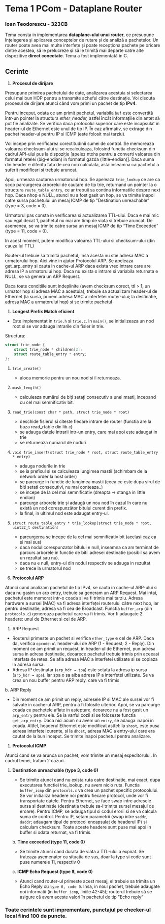 # Tema 1 PCom - Dataplane Router

### Ioan Teodorescu - 323CB

Tema consta in implementarea **dataplane-ului unui router**, ce presupune înțelegerea și aplicarea conceptelor de rutare și de analiză a pachetelor. Un router poate avea mai multe interfețe și poate recepționa pachete pe oricare dintre acestea, să le prelucreze și să le trimită mai departe catre alte dispozitive **direct conectate**. Tema a fost implementată in C.

## Cerinte

1. **Procesul de dirijare** 

Presupune primirea pachetului de date, analizarea acestuia si selectarea celui mai bun HOP pentru a transmite acheful către destinație. Voi discuta procesul de dirijare atunci când vom primi un pachet de tip **IPv4**.

Pentru inceput, odata ce am primit pachetul, variabila ```buf``` este convertită într-un pointer la structura *ether_header,* astfel încât informațiile din antet să pot fie analizate. Se verifica daca protocolul superior care este incapsulat in header-ul de Ethernet este unul de tip IP. În caz afirmativ, se extrage din pachet header-ul pentru IP si ICMP (este folosit mai tarziu). 

Voi incepe prin verificarea corectitudinii sumei de control. Se memoreaza valoarea checksum-ului si se recalculeaza, folosind functia checksum din cadrul API-ului pus la dispoziție [apelez ntohs pentru a converti valoarea din formatul retelei (big-endian) in formatul gazda (little-endian)]. Daca suma din header e diferita fata de cea nou calculata, asta inseamna ca pachetul a suferit modificari si trebuie aruncat. 

Apoi, urmeaza cautarea urmatorului hop. Se apeleaza ```trie_lookup``` ce are ca scop parcurgerea arborelui de cautare de tip trie, returnand un pointer la o structura ```route_table_entry```, ce ar trebuii sa contina informatiile despre next hop. Daca nhop e NULL, atunci nu a fost gasit un hop, se va trimite inapoi catre sursa pachetului un mesaj ICMP de tip "Destination unreachable” (type = 3, code = 0).

Urmatorul pas consta in verificarea si actualizarea TTL-ului. Daca e mai mic sau egal decat 1, pachetul nu mai are timp de viata si trebuie aruncat. De asemenea, se va trimite catre sursa un mesaj ICMP de tip “Time Exceeded” (type = 11, code = 0).

In acest moment, putem modifica valoarea TTL-ului si checksum-ului (din cauza lui TTL)

Router-ul trebuie sa trimită pachetul, insă acesta nu stie adresa MAC a urmatorului hop. Aici vine in ajutor Protocolul ARP. Se apeleaza get_arp_entry si cauta in cache-ul ARP daca exista vreo intrare care are adresa IP a urmatorului hop. Daca nu exista o intrare si variabila returnata e NULL, se va genera un ARP Request. 

Daca toate conditiile sunt indeplinite (avem checksum corect, ttl > 1, un urmator hop si adresa MAC a acestuia), trebuie sa actualizam header-ul de Ethernet (la sursa, punem adresa MAC a interfetei router-ului; la destinatie, adresa MAC a urmatorului hop) si se trimite pachetul 

1. **Longest Prefix Match eficient**
- Este implementat in ```trie.h``` si ```trie.c```. In ```main()```, se initializeaza un nod root si se vor adauga intrarile din fisier in trie.

Structura: 

```c
struct trie_node {
    struct trie_node * children[2];
    struct route_table_entry * entry;
};
```

1. ```trie_create()```
    - aloca memorie pentru un nou nod si il returneaza.
2. ```mask_length()```
    - calculeaza numărul de biți setați consecutiv a unei masti, incepand cu cel mai semnificativ bit.
3. ```read_trie(const char * path, struct trie_node * root)```
    - deschide fisierul si citeste fiecare intrare de router (functia are la baza read_rtable din lib.c)
    - se adauga datele intrarii intr-un entry, care mai apoi este adaugat in trie
    - se returneaza numarul de noduri.
4. ```void trie_insert(struct trie_node * root, struct route_table_entry * entry)```
    - adauga nodurile in trie
    - se ia prefixul si se calculeaza lungimea mastii (schimbam de la network order la host order)
    - se parcurge in functie de lungimea mastii (ceea ce este dupa sirul de biti setati consecutivi, nu mai conteaza..)
    - se incepe de la cel mai semnificativ (dreapta → stanga in little endian)
    - parcurge arborele trie și adaugă un nou nod în cazul în care nu există un nod corespunzător bitului curent din prefix.
    - la final, in ultimul nod este adaugat entry-ul.
5. ```struct route_table_entry * trie_lookup(struct trie_node * root, uint32_t destination)```
    - parcurgerea se incepe de la cel mai semnificativ bit (acelasi caz ca si mai sus)
    - daca nodul corespunzator bitului e null, inseamna ca am terminat de parcurs arborele in functie de bitii adresei destinatie (posibil sa avem un rezultat sau nu).
    - daca nu e null, entry-ul din nodul respectiv se adauga in rezultat
    - se trece la urmatorul nod

3. **Protocolul ARP**

Atunci cand analizam pachetul de tip IPv4, se cauta in cache-ul ARP-ului si daca nu gasim un arp entry, trebuie sa generam un ARP Request. Mai intai, pachetul este memorat intr-o coada si va fi trimis mai tarziu. Adresa hardware a sursei (MAC) va fi adresa interfeței routerului către next hop, iar pentru destinatie, adresa va fi cea de Broadcast. Functia ```buffer_arp``` (din ```protocols.c```) genereaza pachetul care va fi trimis. Vor fi adaugate 2 headere: unul de Ethernet si cel de ARP.

1. ARP Request
- Routerul primeste un pachet si verifica ```ether_type``` e cel de ARP. Daca da, verifica ```opcode-ul``` header-ului de ARP (1 - Request; 2 - Reply). Din moment ce am primit un request, in header-ul de Ethernet, pun adresa sursa in adresa destinatie, deoarece pachetul trebuie trimis prin aceeasi interfata de retea. Se afla adresa MAC a interfetei utilizate si se copiaza in adresa sursa.
- Adresa IP destinatar (```arp_hdr → tpa```) este setata la adresa ip sursa (```arp_hdr → spa```). Iar spa o sa aiba adresa IP a interfetei utilizate. Se va crea un nou buffer pentru ARP reply, care va fi trimis

b. ARP Reply

- Din moment ce am primit un reply, adresele IP si MAC ale sursei vor fi salvate in cache-ul ARP, pentru a fi folosite ulterior. Apoi, se va parcurge coada cu pachetele aflate in asteptare, deoarece nu a fost gasit un ```arp_entry``` pentru ele. Se ia varful cozii si se foloseste functia ```get_arp_entry```. Daca nici acum nu avem un ```entry```, se adauga inapoi in coada. Altfel, headerul Ethernet este modificat astfel: la ```shost```, este pusa adresa interfetei curente, si la ```dhost```, adresa MAC a entry-ului care era cautat de la bun inceput. Se trimite inapoi pachetul pentru analizare.
1. **Protocolul ICMP**

Atunci cand se va arunca un pachet, vom trimite un mesaj expeditorului. In cadrul temei, tratam 2 cazuri. 

1. **Destination unreachable (type 3, code 0)** 
    - Se trimite atunci cand nu exista ruta catre destinatie, mai exact, dupa executarea functiei trie_lookup, nu avem nicio ruta. Functia ```buffer_icmp``` din ```protocols.c``` va crea un pachet specific protocolului. Se vor initializa headere noi pentru fiecare protocol, unde vor fi transportate datele. Pentru Ethernet, se face swap intre adresele sursa si destinatie (destinatia trebuie sa-i trimita sursei mesajul de eroare). Pentru ICMP, se adauga tipul si codul erorii si se va calcula suma de control. Pentru IP, setam parametrii (swap intre ```saddr```, ```daddr```; adaugam tipul de protocol encapsulat de headerul IP) si calculam checksum. Toate aceste headere sunt puse mai apoi in buffer si odata returnat, va fi trimis.
    
    b. **Time exceeded (type 11, code 0)**
    
    - Se trimite atunci cand durata de viata a TTL-ului a expirat. Se trateaza asemenator ca situatia de sus, doar la type si code sunt puse numerele 11, respectiv 0
    
    c. **ICMP Echo Request (type 8, code 0)**
    
    - Atunci cand router-ul primeste acest mesaj, el trebuie sa trimita un Echo Reply cu ```type 0, code 0```. Insa, in noul pachet, trebuie adaugate noi informatii (in ```buffer_icmp```, liniile 42-45); routerul trebuie să se asigure că  avem aceste valori în pachetul de tip "Echo reply”
    

### Toate cerintele sunt imprementare, punctajul pe checker-ul local fiind 100 de puncte.